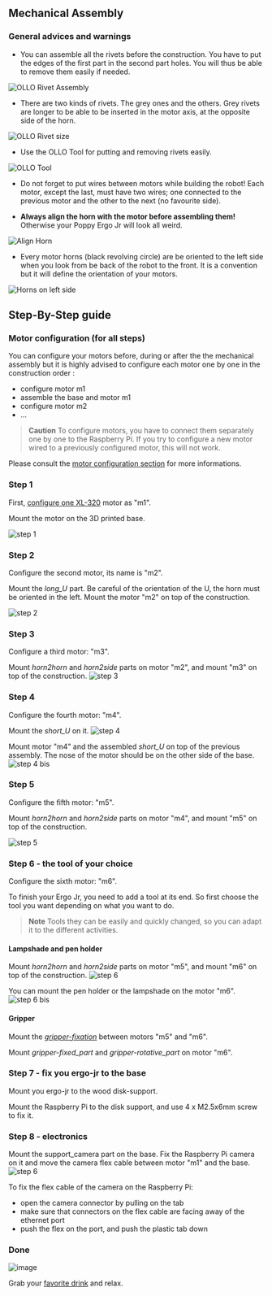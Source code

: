 
## Mechanical Assembly

### General advices and warnings

<!-- TODO: 
* picture rivet black vs grey
* ergo + wires
-->

* You can assemble all the rivets before the construction. You have to put the edges of the first part in the second part holes. You will thus be able to remove them easily if needed.

![OLLO Rivet Assembly](img/assembly/ollo_rivet.png)

* There are two kinds of rivets. The grey ones and the others. Grey rivets are longer to be able to be inserted in the motor axis, at the opposite side of the horn.

![OLLO Rivet size](img/assembly/ollo_rivets_size.jpg)

* Use the OLLO Tool for putting and removing rivets easily.

![OLLO Tool](img/assembly/ollo-tool.jpg)


* Do not forget to put wires between motors while building the robot! Each motor, except the last, must have two wires; one connected to the previous motor and the other to the next (no favourite side).


* **Always align the horn with the motor before assembling them!** Otherwise your Poppy Ergo Jr will look all weird.

![Align Horn](img/assembly/align-horn.png)

* Every motor horns (black revolving circle) are be oriented to the left side when you look from be back of the robot to the front. It is a convention but it will define the orientation of your motors.

![Horns on left side](img/assembly/horns_on_left.jpg)

## Step-By-Step guide

### Motor configuration (for all steps)

You can configure your motors before, during or after the the mechanical assembly but it is highly advised to configure each motor one by one in the construction order :
* configure motor m1
* assemble the base and motor m1
* configure motor m2 
* ...



> **Caution** To configure motors, you have to connect them separately one by one to the Raspberry Pi. If you try to configure a new motor wired to a previously configured motor, this will not work.


Please consult the [motor configuration section](motor-configuration.md) for more informations.

### Step 1
First, [configure one XL-320](motor-configuration.md) motor as "m1". 

Mount the motor on the 3D printed base. 

![step 1](img/assembly/steps/step_1-2.jpg)


### Step 2
Configure the second motor, its name is "m2".

Mount the *long_U* part. Be careful of the orientation of the U, the horn must be oriented in the left.
Mount the motor "m2" on top of the construction.

![step 2](img/assembly/steps/step_3-4.jpg)


### Step 3
Configure a third motor: "m3".

Mount *horn2horn* and *horn2side* parts on motor "m2", and mount "m3" on top of the construction.
![step 3](img/assembly/steps/step_5-6.jpg)


### Step 4

Configure the fourth motor: "m4".

Mount the *short_U* on it.
![step 4](img/assembly/steps/step_7-8.jpg)

Mount motor "m4" and the assembled *short_U* on top of the previous assembly. The nose of the motor should be on the other side of the base.
![step 4 bis](img/assembly/steps/step_9-10.jpg)

### Step 5
 
Configure the fifth motor: "m5".

Mount *horn2horn* and *horn2side* parts on motor "m4", and mount "m5" on top of the construction.

![step 5](img/assembly/steps/step_11-12-13.jpg)


### Step 6 - the tool of your choice
Configure the sixth motor: "m6".

To finish your Ergo Jr, you need to add a tool at its end. So first choose the tool you want depending on what you want to do.

> **Note** Tools they can be easily and quickly changed, so you can adapt it to the different activities.

#### Lampshade and pen holder
Mount *horn2horn* and *horn2side* parts on motor "m5", and mount "m6" on top of the construction.
![step 6](img/assembly/steps/step_14-16-17.jpg)

You can mount the pen holder or the lampshade on the motor "m6".
![step 6 bis](img/assembly/steps/step_18-19.jpg)


#### Gripper
Mount the [*gripper-fixation*](https://github.com/poppy-project/poppy-ergo-jr/blob/master/hardware/STL/tools/gripper-fixation.stl) between motors "m5" and "m6".

Mount *gripper-fixed_part* and *gripper-rotative_part* on motor "m6".
<!-- TODO closed picture of gripper-->

### Step 7 - fix you ergo-jr to the base
Mount you ergo-jr to the wood disk-support. 

Mount the Raspberry Pi to the disk support, and use 4 x M2.5x6mm screw to fix it.

### Step 8 - electronics	
Mount the support_camera part on the base. Fix the Raspberry Pi camera on it and move the camera flex cable between motor "m1" and the base.
![step 6](img/assembly/steps/step_21-22.jpg)

To fix the flex cable of the camera on the Raspberry Pi:
* open the camera connector by pulling on the tab 
* make sure that connectors on the flex cable are facing away of the ethernet port
* push the flex on the port, and push the plastic tab down

<!-- TODO: add a closed picture of camera fix-->



### Done

![image](img/assembly/ergo-tool-2.jpg)

Grab your [favorite drink](https://www.flickr.com/photos/poppy-project/16488256337/) and relax.
